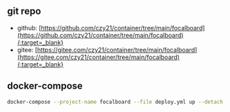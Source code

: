## git repo
  - github: [https://github.com/czy21/container/tree/main/focalboard](https://github.com/czy21/container/tree/main/focalboard){:target=_blank}
  - gitee: [https://gitee.com/czy21/container/tree/main/focalboard](https://gitee.com/czy21/container/tree/main/focalboard){:target=_blank}
## docker-compose
```bash
docker-compose --project-name focalboard --file deploy.yml up --detach --remove-orphans
```